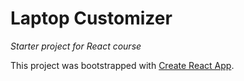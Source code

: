 # Laptop Customizer
_Starter project for React course_

This project was bootstrapped with [Create React App](https://github.com/facebook/create-react-app).
<!-- Just adding a random comment --><!-- Just adding a random comment --><!-- Just adding a random comment --><!-- Just adding a random comment --><!-- Just adding a random comment --><!-- Just adding another harmless comment -->
